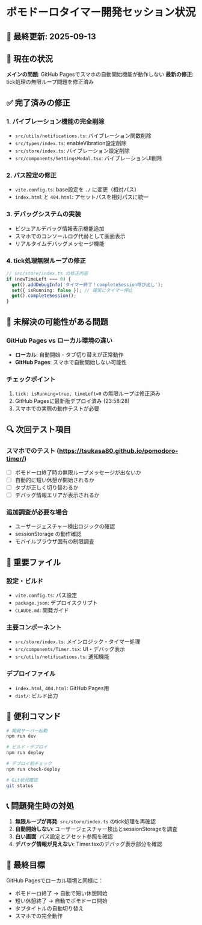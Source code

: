 # ポモドーロタイマー開発セッション状況

## 📅 最終更新: 2025-09-13

## 🎯 現在の状況
**メインの問題**: GitHub Pagesでスマホの自動開始機能が動作しない
**最新の修正**: tick処理の無限ループ問題を修正済み

## ✅ 完了済みの修正

### 1. バイブレーション機能の完全削除
- `src/utils/notifications.ts`: バイブレーション関数削除
- `src/types/index.ts`: enableVibration設定削除  
- `src/store/index.ts`: バイブレーション設定削除
- `src/components/SettingsModal.tsx`: バイブレーションUI削除

### 2. パス設定の修正
- `vite.config.ts`: base設定を `./` に変更（相対パス）
- `index.html` と `404.html`: アセットパスを相対パスに統一

### 3. デバッグシステムの実装
- ビジュアルデバッグ情報表示機能追加
- スマホでのコンソールログ代替として画面表示
- リアルタイムデバッグメッセージ機能

### 4. tick処理無限ループの修正
```typescript
// src/store/index.ts の修正内容
if (newTimeLeft === 0) {
  get().addDebugInfo('タイマー終了！completeSession呼び出し');
  set({ isRunning: false }); // 確実にタイマー停止
  get().completeSession();
}
```

## 🚨 未解決の可能性がある問題

### GitHub Pages vs ローカル環境の違い
- **ローカル**: 自動開始・タブ切り替えが正常動作
- **GitHub Pages**: スマホで自動開始しない可能性

### チェックポイント
1. `tick: isRunning=true, timeLeft=0` の無限ループは修正済み
2. GitHub Pagesに最新版デプロイ済み (23:58:28)
3. スマホでの実際の動作テストが必要

## 🔍 次回テスト項目

### スマホでのテスト (https://tsukasa80.github.io/pomodoro-timer/)
- [ ] ポモドーロ終了時の無限ループメッセージが出ないか
- [ ] 自動的に短い休憩が開始されるか
- [ ] タブが正しく切り替わるか
- [ ] デバッグ情報エリアが表示されるか

### 追加調査が必要な場合
- ユーザージェスチャー検出ロジックの確認
- sessionStorage の動作確認
- モバイルブラウザ固有の制限調査

## 📁 重要ファイル

### 設定・ビルド
- `vite.config.ts`: パス設定
- `package.json`: デプロイスクリプト
- `CLAUDE.md`: 開発ガイド

### 主要コンポーネント
- `src/store/index.ts`: メインロジック・タイマー処理
- `src/components/Timer.tsx`: UI・デバッグ表示
- `src/utils/notifications.ts`: 通知機能

### デプロイファイル
- `index.html`, `404.html`: GitHub Pages用
- `dist/`: ビルド出力

## 🔧 便利コマンド

```bash
# 開発サーバー起動
npm run dev

# ビルド・デプロイ
npm run deploy

# デプロイ前チェック
npm run check-deploy

# Git状況確認  
git status
```

## 📞 問題発生時の対処

1. **無限ループが再発**: `src/store/index.ts` のtick処理を再確認
2. **自動開始しない**: ユーザージェスチャー検出とsessionStorageを調査
3. **白い画面**: パス設定とアセット参照を確認
4. **デバッグ情報が見えない**: Timer.tsxのデバッグ表示部分を確認

## 🎯 最終目標
GitHub Pagesでローカル環境と同様に：
- ポモドーロ終了 → 自動で短い休憩開始
- 短い休憩終了 → 自動でポモドーロ開始  
- タブタイトルの自動切り替え
- スマホでの完全動作